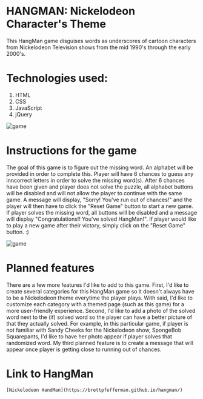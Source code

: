# HANGMAN: Nickelodeon Character's Theme

This HangMan game disguises words as underscores of cartoon characters from Nickelodeon Television shows from the mid 1990's through the early 2000's.

# Technologies used:
1. HTML
2. CSS
3. JavaScript 
4. jQuery

 

![game](https://i.imgur.com/dmgR4Mm.png)

# Instructions for the game
The goal of this game is to figure out the missing word. An alphabet will be provided in order to complete this.
Player will have 6 chances to guess any inncorrect letters in order to solve the missing word(s). After 6 chances have been given and player does not solve the puzzle, all alphabet buttons will be disabled and will not allow the player to continue with the same game. A message will display, "Sorry! You've run out of chances!" and the player will then have to click the "Reset Game" button to start a new game.  If player solves the missing word, all buttons will be disabled and a message will display "Congratulations!! You've solved HangMan!". If player would like to play a new game after their victory, simply click on the "Reset Game" button. :)

![game](https://i.imgur.com/bwUWzln.png)

# Planned features
There are a few more features I'd like to add to this game. First, I'd like to create several categories for this HangMan game so it doesn't always have to be a Nickelodeon theme everytime the player plays. With said, I'd like to customize each category with a themed page (such as this game) for a more user-friendly experience. Second, I'd like to add a photo of the solved word next to the (if) solved word so the player can have a better picture of that they actually solved. For example, in this particular game, if player is not familiar with Sandy Cheeks for the Nickelodeon show, SpongeBob Squarepants, I'd like to have her photo appear if player solves that randomized word. My third planned feature is to create a message that will appear once player is getting close to running out of chances.

# Link to HangMan
	[Nickelodeon HandMan](https://brettpfefferman.github.io/hangman/)